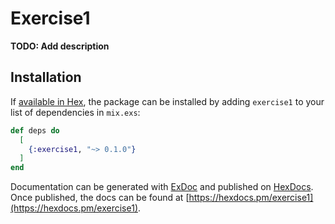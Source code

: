 # Exercise1

**TODO: Add description**

## Installation

If [available in Hex](https://hex.pm/docs/publish), the package can be installed
by adding `exercise1` to your list of dependencies in `mix.exs`:

```elixir
def deps do
  [
    {:exercise1, "~> 0.1.0"}
  ]
end
```

Documentation can be generated with [ExDoc](https://github.com/elixir-lang/ex_doc)
and published on [HexDocs](https://hexdocs.pm). Once published, the docs can
be found at [https://hexdocs.pm/exercise1](https://hexdocs.pm/exercise1).

